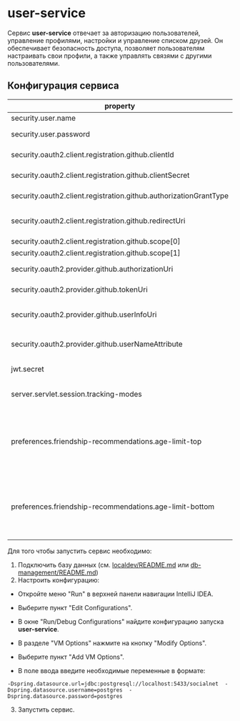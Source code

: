 # user-service

Сервис **user-service** отвечает за авторизацию пользователей, управление профилями, настройки и управление списком друзей. Он обеспечивает безопасность доступа, позволяет пользователям настраивать свои профили, а также управлять связями с другими пользователями.

## Конфигурация сервиса

| property                                                          | var                                               | text                                                                                           |
|-------------------------------------------------------------------|---------------------------------------------------|------------------------------------------------------------------------------------------------|
| security.user.name                                                | admin                                             | Имя пользователя                                                                               |
| security.user.password                                            | 12345678                                          | Пароль пользователя                                                                            |
| security.oauth2.client.registration.github.clientId               | CREATE!!!                                         | Идентификатор клиента GitHub                                                                   |
| security.oauth2.client.registration.github.clientSecret           | CREATE!!!                                         | Секрет клиента GitHub                                                                          |
| security.oauth2.client.registration.github.authorizationGrantType | authorization_code                                | Тип авторизации (authorization_code)                                                           |
| security.oauth2.client.registration.github.redirectUri            | http://109.184.122.25:8080/oauth2/callback/github | URI перенаправления для GitHub                                                                 |
| security.oauth2.client.registration.github.scope[0]               | read:user                                         | Область доступа 1                                                                              |
| security.oauth2.client.registration.github.scope[1]               | user:email                                        | Область доступа 2                                                                              |
| security.oauth2.provider.github.authorizationUri                  | https://github.com/login/oauth/authorize          | URI авторизации GitHub                                                                         |
| security.oauth2.provider.github.tokenUri                          | https://github.com/login/oauth/access_token       | URI токена доступа GitHub                                                                      |
| security.oauth2.provider.github.userInfoUri                       | https://api.github.com/user                       | URI информации о пользователе GitHub                                                           |
| security.oauth2.provider.github.userNameAttribute                 | id                                                | Атрибут имени пользователя GitHub                                                              |
| jwt.secret                                                        | team38                                            | Секретный ключ для JWT-токена                                                                  |
| server.servlet.session.tracking-modes                             | cookie                                            | Режим отслеживания сессии                                                                      |
| preferences.friendship-recommendations.age-limit-top              |5                                                  | Верхняя граница возраста для рекоммендаций дружбы по умолчанию<br/> (от возраста пользователя) |
| preferences.friendship-recommendations.age-limit-bottom           |5                                                  | Нижняя граница возраста для рекоммендаций дружбы по умолчанию<br/> (от возраста пользователя)  |
 
Для того чтобы запустить сервис необходимо:
1. Подключить базу данных (см. [localdev/README.md](../.localdev/README.md) или [db-management/README.md](../db-management/README.md))
2. Настроить конфигурацию:
- Откройте меню "Run" в верхней панели навигации IntelliJ IDEA.

- Выберите пункт "Edit Configurations".

- В окне "Run/Debug Configurations" найдите конфигурацию запуска **user-service**.

- В разделе "VM Options" нажмите на кнопку "Modify Options".

- Выберите пункт "Add VM Options".

- В поле ввода введите необходимые переменные в формате:
```
-Dspring.datasource.url=jdbc:postgresql://localhost:5433/socialnet  -Dspring.datasource.username=postgres  -Dspring.datasource.password=postgres
```
3. Запустить сервис.